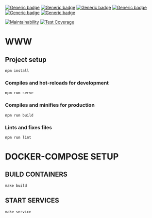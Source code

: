 [![Generic badge](https://img.shields.io/badge/Licence-MIT-yellow.svg)](https://opensource.org/licenses/MIT)
[![Generic badge](https://img.shields.io/badge/Made&#32;With-&#10084;&#32;&#64;&#32;TheAbstractConnection-red.svg)](https://github.com/theabstractconnection)
[![Generic badge](https://img.shields.io/badge/Website-UP-green.svg)](https://api.theabstractconnection.com)
[![Generic badge](https://img.shields.io/badge/Build-PASSING-green.svg)]()
[![Generic badge](https://img.shields.io/badge/Use&#32;@&#32;Your&#32;Own&#32;Risks-&#9762;&#9760;&#9762;-red.svg)](https://opensource.org/licenses/MIT)
[![Generic badge](https://img.shields.io/badge/Ask&#32;Me-Anything-blue.svg)](https://github.com/abstracts33d/ama)  

[![Maintainability](https://api.codeclimate.com/v1/badges/ca44d5f54fee243d0387/maintainability)](https://codeclimate.com/github/theabstractconnection/www/maintainability)
[![Test Coverage](https://api.codeclimate.com/v1/badges/ca44d5f54fee243d0387/test_coverage)](https://codeclimate.com/github/theabstractconnection/www/test_coverage)  

# WWW

## Project setup
```
npm install
```

### Compiles and hot-reloads for development
```
npm run serve
```

### Compiles and minifies for production
```
npm run build
```

### Lints and fixes files
```
npm run lint
```

# DOCKER-COMPOSE SETUP  

## BUILD CONTAINERS
`make build`  

## START SERVICES
`make service`  